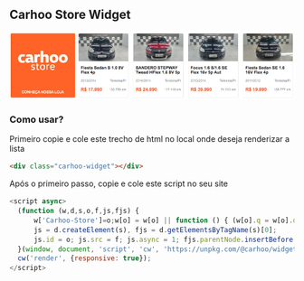 ## Carhoo Store Widget

![Print](https://github.com/alexandesigner/widget-store/blob/master/print.png)

### Como usar?

Primeiro copie e cole este trecho de html no local onde deseja renderizar a lista
```html
<div class="carhoo-widget"></div>
```

Após o primeiro passo, copie e cole este script no seu site
```js
<script async>
  (function (w,d,s,o,f,js,fjs) {
      w['Carhoo-Store']=o;w[o] = w[o] || function () { (w[o].q = w[o].q || []).push(arguments) };
      js = d.createElement(s), fjs = d.getElementsByTagName(s)[0];
      js.id = o; js.src = f; js.async = 1; fjs.parentNode.insertBefore(js, fjs);
  }(window, document, 'script', 'cw', 'https://unpkg.com/@carhoo/widget-store@0.0.2/dist/widget.js'));
  cw('render', {responsive: true});
</script>
```


